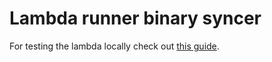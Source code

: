 # Lambda runner binary syncer

For testing the lambda locally check out [this guide](../../../../docs/test-lambda-local.md).
